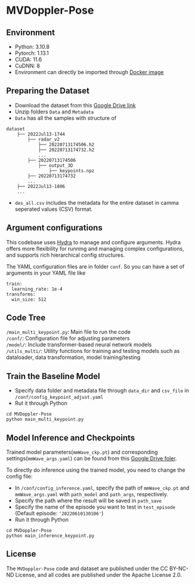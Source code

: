 # MVDoppler-Pose

## Environment
* Python: 3.10.8
* Pytorch: 1.13.1
* CUDA: 11.6
* CuDNN: 8
* Environment can directly be imported through [Docker image](https://hub.docker.com/repository/docker/gogoho88/stanford_mmwave/tags/v3/sha256-481efb7f0500f3657296cd8e1320404887e18f49a2e6683fbcec18d6a9e7d212)

## Preparing the Dataset
* Download the dataset from this [Google Drive link](https://drive.google.com/drive/folders/11e_L9glHIoE5O8o1kukAA-M_2me60Vmy?usp=share_link)
* Unzip folders `Data` and `Metadata`
* `Data` has all the samples with structure of
```
dataset
    ├── 2022Jul13-1744
        ├── radar_v2
            ├── 20220713174506.h2
            ├── 20220713174732.h2	
            ...
        ├── 20220713174506
            ├── output_3D
                ├── keypoints.npz
        ├── 20220713174732
        ...
    ├── 2022Jul13-1806
    ...
```
* `des_all.csv` includes the metadata for the entire dataset in camma seperated values (CSV) format.<br>

## Argument configurations
This codebase uses [Hydra](https://github.com/facebookresearch/hydra) to manage and configure arguments. Hydra offers more flexibility for running and managing complex configurations, and supports rich hierarchical config structures.

The YAML configuration files are in folder `conf`. So you can have a set of arguments in your YAML file like
```
train:
  learning_rate: 1e-4
transforms: 
  win_size: 512
```

## Code Tree
`/main_multi_keypoint.py`: Main file to run the code<br>
`/conf/`: Configuration file for adjusting parameters<br>
`/model/`: Include transformer-based neural network models<br>
`/utils_multi/`: Utility functions for training and testing models such as dataloader, data transformation, model training/testing 

## Train the Baseline Model
* Specify data folder and metadata file through `data_dir` and `csv_file` in `/conf/config_keypoint_adjust.yaml`
* Rut it through Python
```
cd MVDoppler-Pose
python main_multi_keypoint.py
```

## Model Inference and Checkpoints
Trained model parameters(`mmWave_ckp.pt`) and corresponding settings(`mmWave_args.yaml`) can be found from this [Google Drive foler](https://drive.google.com/drive/folders/14V7mFEtczBaoboiaauckpzQSx9Bv3Sh4?usp=share_link).

To directly do inference using the trained model, you need to change the config file:
* In `/conf/config_inference.yaml`, specify the path of `mmWave_ckp.pt` and `mmWave_args.yaml` with `path_model` and `path_args`, respectively.
* Specify the path where the result will be saved in `path_save`
* Specify the name of the episode you want to test in `test_episode` (Default episode: `'20220610130106'`)
* Run it through Python
```
cd MVDoppler-Pose
python main_inference_keypoint.py
```

## License
The `MVDoppler-Pose` code and dataset are published under the CC BY-NC-ND License, and all codes are published under the Apache License 2.0.